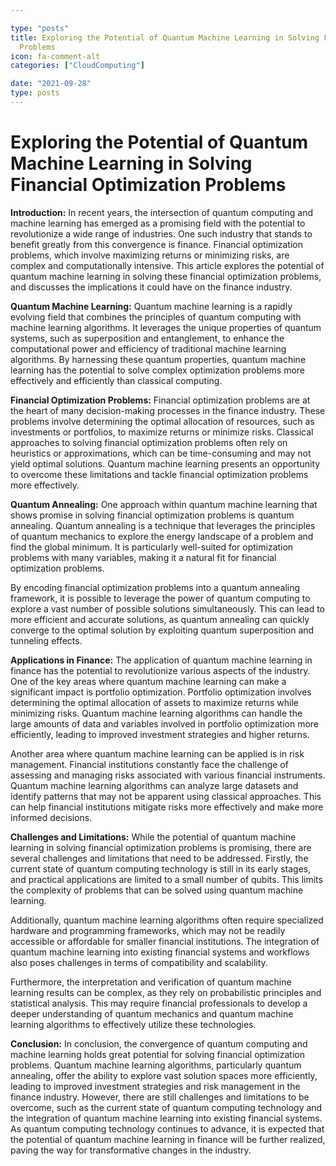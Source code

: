 ```yaml
---

type: "posts"
title: Exploring the Potential of Quantum Machine Learning in Solving Financial Optimization
  Problems
icon: fa-comment-alt
categories: ["CloudComputing"]

date: "2021-09-28"
type: posts
---
```





# Exploring the Potential of Quantum Machine Learning in Solving Financial Optimization Problems

**Introduction:**
In recent years, the intersection of quantum computing and machine learning has emerged as a promising field with the potential to revolutionize a wide range of industries. One such industry that stands to benefit greatly from this convergence is finance. Financial optimization problems, which involve maximizing returns or minimizing risks, are complex and computationally intensive. This article explores the potential of quantum machine learning in solving these financial optimization problems, and discusses the implications it could have on the finance industry.

**Quantum Machine Learning:**
Quantum machine learning is a rapidly evolving field that combines the principles of quantum computing with machine learning algorithms. It leverages the unique properties of quantum systems, such as superposition and entanglement, to enhance the computational power and efficiency of traditional machine learning algorithms. By harnessing these quantum properties, quantum machine learning has the potential to solve complex optimization problems more effectively and efficiently than classical computing.

**Financial Optimization Problems:**
Financial optimization problems are at the heart of many decision-making processes in the finance industry. These problems involve determining the optimal allocation of resources, such as investments or portfolios, to maximize returns or minimize risks. Classical approaches to solving financial optimization problems often rely on heuristics or approximations, which can be time-consuming and may not yield optimal solutions. Quantum machine learning presents an opportunity to overcome these limitations and tackle financial optimization problems more effectively.

**Quantum Annealing:**
One approach within quantum machine learning that shows promise in solving financial optimization problems is quantum annealing. Quantum annealing is a technique that leverages the principles of quantum mechanics to explore the energy landscape of a problem and find the global minimum. It is particularly well-suited for optimization problems with many variables, making it a natural fit for financial optimization problems.

By encoding financial optimization problems into a quantum annealing framework, it is possible to leverage the power of quantum computing to explore a vast number of possible solutions simultaneously. This can lead to more efficient and accurate solutions, as quantum annealing can quickly converge to the optimal solution by exploiting quantum superposition and tunneling effects.

**Applications in Finance:**
The application of quantum machine learning in finance has the potential to revolutionize various aspects of the industry. One of the key areas where quantum machine learning can make a significant impact is portfolio optimization. Portfolio optimization involves determining the optimal allocation of assets to maximize returns while minimizing risks. Quantum machine learning algorithms can handle the large amounts of data and variables involved in portfolio optimization more efficiently, leading to improved investment strategies and higher returns.

Another area where quantum machine learning can be applied is in risk management. Financial institutions constantly face the challenge of assessing and managing risks associated with various financial instruments. Quantum machine learning algorithms can analyze large datasets and identify patterns that may not be apparent using classical approaches. This can help financial institutions mitigate risks more effectively and make more informed decisions.

**Challenges and Limitations:**
While the potential of quantum machine learning in solving financial optimization problems is promising, there are several challenges and limitations that need to be addressed. Firstly, the current state of quantum computing technology is still in its early stages, and practical applications are limited to a small number of qubits. This limits the complexity of problems that can be solved using quantum machine learning.

Additionally, quantum machine learning algorithms often require specialized hardware and programming frameworks, which may not be readily accessible or affordable for smaller financial institutions. The integration of quantum machine learning into existing financial systems and workflows also poses challenges in terms of compatibility and scalability.

Furthermore, the interpretation and verification of quantum machine learning results can be complex, as they rely on probabilistic principles and statistical analysis. This may require financial professionals to develop a deeper understanding of quantum mechanics and quantum machine learning algorithms to effectively utilize these technologies.

**Conclusion:**
In conclusion, the convergence of quantum computing and machine learning holds great potential for solving financial optimization problems. Quantum machine learning algorithms, particularly quantum annealing, offer the ability to explore vast solution spaces more efficiently, leading to improved investment strategies and risk management in the finance industry. However, there are still challenges and limitations to be overcome, such as the current state of quantum computing technology and the integration of quantum machine learning into existing financial systems. As quantum computing technology continues to advance, it is expected that the potential of quantum machine learning in finance will be further realized, paving the way for transformative changes in the industry.